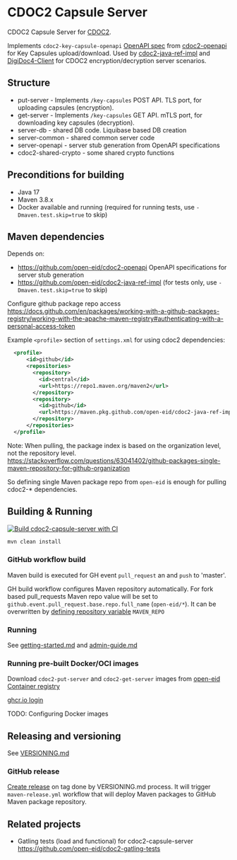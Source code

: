 # CDOC2 Capsule Server

CDOC2 Capsule Server for [CDOC2](https://open-eid.github.io/CDOC2/). 

Implements `cdoc2-key-capsule-openapi` [OpenAPI spec](https://github.com/open-eid/cdoc2-openapi/blob/master/cdoc2-key-capsules-openapi.yaml) from [cdoc2-openapi](https://github.com/open-eid/cdoc2-openapi/)
for Key Capsules upload/download. Used by [cdoc2-java-ref-impl](https://github.com/open-eid/cdoc2-java-ref-impl) 
and [DigiDoc4-Client](https://github.com/open-eid/DigiDoc4-Client) for CDOC2 encryption/decryption server scenarios.

## Structure

  - put-server          - Implements `/key-capsules` POST API. TLS port, for uploading capsules (encryption).
  - get-server          - Implements `/key-capsules` GET API. mTLS port, for downloading key capsules (decryption).  
  - server-db           - shared DB code. Liquibase based DB creation
  - server-common       - shared common server code
  - server-openapi      - server stub generation from OpenAPI specifications
  - cdoc2-shared-crypto - some shared crypto functions

## Preconditions for building
* Java 17
* Maven 3.8.x
* Docker available and running (required for running tests, use `-Dmaven.test.skip=true` to skip)

## Maven dependencies

Depends on:
* https://github.com/open-eid/cdoc2-openapi OpenAPI specifications for server stub generation
* https://github.com/open-eid/cdoc2-java-ref-impl (for tests only, use `-Dmaven.test.skip=true` to skip)

Configure github package repo access
https://docs.github.com/en/packages/working-with-a-github-packages-registry/working-with-the-apache-maven-registry#authenticating-with-a-personal-access-token

Example `<profile>` section of `settings.xml` for using cdoc2 dependencies:
```xml
  <profile>
      <id>github</id>
      <repositories>
        <repository>
          <id>central</id>
          <url>https://repo1.maven.org/maven2</url>
        </repository>
        <repository>
          <id>github</id>
          <url>https://maven.pkg.github.com/open-eid/cdoc2-java-ref-impl</url>
        </repository>
      </repositories>
  </profile>
```

Note: When pulling, the package index is based on the organization level, not the repository level.
https://stackoverflow.com/questions/63041402/github-packages-single-maven-repository-for-github-organization

So defining single Maven package repo from `open-eid` is enough for pulling cdoc2-* dependencies.

## Building & Running

[![Build cdoc2-capsule-server with CI](https://github.com/open-eid/cdoc2-capsule-server/actions/workflows/maven.yml/badge.svg)](https://github.com/open-eid/cdoc2-capsule-server/actions/workflows/maven.yml)

```bash
mvn clean install
```

### GitHub workflow build

Maven build is executed for GH event `pull_request` an and `push` to 'master'.

GH build workflow configures Maven repository automatically. For fork based pull_requests
Maven repo value will be set to `github.event.pull_request.base.repo.full_name` (`open-eid/*`). It can be overwritten
by [defining repository variable](https://docs.github.com/en/actions/writing-workflows/choosing-what-your-workflow-does/variables#creating-configuration-variables-for-a-repository)
`MAVEN_REPO`


### Running

See [getting-started.md](getting-started.md) and [admin-guide.md](admin-guide.md)

### Running pre-built Docker/OCI images

Download `cdoc2-put-server` and `cdoc2-get-server` images from [open-eid Container registry](https://github.com/open-eid?ecosystem=container&tab=packages)

[ghcr.io login](https://docs.github.com/en/packages/working-with-a-github-packages-registry/working-with-the-container-registry#authenticating-with-a-personal-access-token-classic)

TODO: Configuring Docker images

## Releasing and versioning

See [VERSIONING.md](https://github.com/open-eid/cdoc2-java-ref-impl/blob/master/VERSIONING.md)

### GitHub release

[Create release](https://docs.github.com/en/repositories/releasing-projects-on-github/managing-releases-in-a-repository#creating-a-release) on tag done by VERSIONING.md process. It will trigger `maven-release.yml` workflow that
will deploy Maven packages to GitHub Maven package repository.


## Related projects

* Gatling tests (load and functional) for cdoc2-capsule-server https://github.com/open-eid/cdoc2-gatling-tests 
